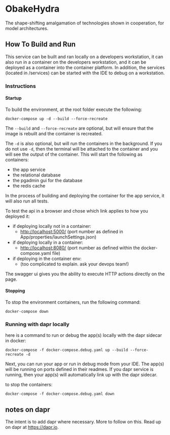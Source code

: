 # ObakeHydra

The shape-shifting amalgamation of technologies shown in cooperation, for model architectures.

## How To Build and Run

This service can be built and ran locally on a developers workstation, it can also run in a container on the developers
workstation, and it can be deployed as a container into the container platform. In addition, the services (located in /services) can be started
with the IDE to debug on a workstation.

### Instructions

#### Startup

To build the environment, at the root folder execute the following:

``` shell
docker-compose up -d --build --force-recreate
```

The `--build` and `--force-recreate` are optional, but will ensure that the image is rebuilt and the container is recreated.

The `-d` is also optional, but will run the containers in the background. If you do not use `-d`, then the terminal will be attached to the container and you will see the output of the container.
This will start the following as containers:

- the app service
- the relational database
- the pgadmin gui for the database
- the redis cache

In the process of building and deploying the container for the app service, it will also run all tests.

To test the api in a browser and chose which link applies to how you deployed it:

- if deploying locally not in a container:
  - <http://localhost:5000/> (port number as defined in App/properties/launchSettings.json)
- if deploying locally in a container:
  - <http://localhost:8080/> (port number as defined within the docker-compose.yaml file)
- if deploying in the container env:
  - (too complicated to explain. ask your devops team!)

The swagger ui gives you the ability to execute HTTP actions directly on the page.

#### Stopping

To stop the environment containers, run the following command:

``` shell
docker-compose down
```

### Running with dapr locally

here is a command to run or debug the app(s) locally with the dapr sidecar in docker:

``` shell
docker-compose -f docker-compose.debug.yaml up --build --force-recreate -d 
```

Next, you can run your app or run in debug mode from your IDE. The app(s) will be running on ports defined in their readmes. If you dapr service is running, then your app(s) will automatically link up with the dapr sidecar.

to stop the containers:

``` shell
docker-compose -f docker-compose.debug.yaml down
```

## notes on dapr

The intent is to add dapr where necessary. More to follow on this. Read up on dapr at <https://dapr.io>.
